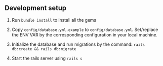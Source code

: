 ## Development setup

1. Run `bundle install` to install all the gems

2. Copy `config/database.yml.example` to `config/database.yml`. Set/replace the ENV VAR by the corresponding configuration in your local machine.

3. Initialize the database and run migrations by the command: `rails db:create && rails db:migrate`

4. Start the rails server using `rails s`
